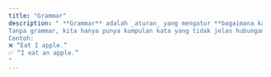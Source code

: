 ```yaml
---
title: "Grammar"
description: " **Grammar** adalah _aturan_ yang mengatur **bagaimana kata disusun menjadi kalimat yang benar dan bermakna**.  
Tanpa grammar, kita hanya punya kumpulan kata yang tidak jelas hubungan dan artinya.
Contoh:  
❌ “Eat I apple.”  
✅ “I eat an apple.”
"
---
```


